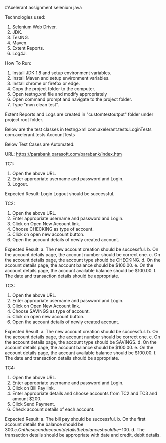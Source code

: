 #Axelerant assignment selenium java

Technologies used:
1. Selenium Web Driver.
2. JDK.
3. TestNG.
4. Maven.
5. Extent Reports.
6. Log4J.

How To Run:
1. Install JDK 1.8 and setup environment variables.
2. Install Maven and setup environment variables.
3. Install chrome or firefox or edge.
4. Copy the project folder to the computer.
5. Open testng.xml file and modify appropriately
6. Open command prompt and navigate to the project folder.
7. Type "mvn clean test".

Extent Reports and Logs are created in "customtestoutput" folder under project root folder.

Below are the test classes in testng.xml
com.axelerant.tests.LoginTests
com.axelerant.tests.AccountTests

Below Test Cases are Automated:

URL: https://parabank.parasoft.com/parabank/index.htm

TC1: 
1. Open the above URL.
2. Enter appropriate username and password and Login.
3. Logout.

Expected Result: Login Logout should be successful.

TC2:
1. Open the above URL.
2. Enter appropriate username and password and Login.
3. Click on Open New Account link.
4. Choose CHECKING as type of account.
5. Click on open new account button.
6. Open the account details of newly created account.

Expected Result:
a. The new account creation should be successful.
b. On the account details page, the account number should be correct one.
c. On the account details page, the account type should be CHECKING.
d. On the account details page, the account balance should be $100.00.
e. On the account details page, the account available balance should be $100.00.
f. The date and transaction details should be appropriate.

TC3:
1. Open the above URL.
2. Enter appropriate username and password and Login.
3. Click on Open New Account link.
4. Choose SAVINGS as type of account.
5. Click on open new account button.
6. Open the account details of newly created account.

Expected Result:
a. The new account creation should be successful.
b. On the account details page, the account number should be correct one.
c. On the account details page, the account type should be SAVINGS.
d. On the account details page, the account balance should be $100.00.
e. On the account details page, the account available balance should be $100.00.
f. The date and transaction details should be appropriate.

TC4:
1. Open the above URL.
2. Enter appropriate username and password and Login.
3. Click on Bill Pay link.
4. Enter appropriate details and choose accounts from TC2 and TC3 and amount $200.
5. Click Send Payment.
6. Check account details of each account.

Expected Result:
a. The bill pay should be successful.
b. On the first account details the balance should be $300.
c. On the second account details the balance should be -$100.
d. The transaction details should be appropriate with date and credit, debit details.